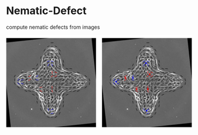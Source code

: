 # Nematic-Defect
compute nematic defects from images

![alt-text](https://github.com/alihashmiii/Nematic-Defect/blob/main/readMe/nematic%20defects.jpg)
